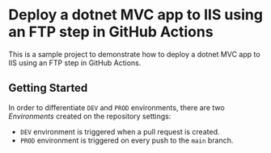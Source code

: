 # Deploy a dotnet MVC app to IIS using an FTP step in GitHub Actions

This is a sample project to demonstrate how to deploy a dotnet MVC app to IIS using an FTP step in GitHub Actions.

## Getting Started

In order to differentiate `DEV` and `PROD` environments, there are two _Environments_ created on the repository settings:

- `DEV` environment is triggered when a pull request is created.
- `PROD` environment is triggered on every push to the `main` branch.
